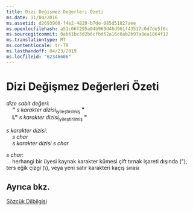 ```yaml
---
title: Dizi Değişmez Değerleri Özeti
ms.date: 11/04/2016
ms.assetid: d2693900-f4e2-4820-b7de-085d51827aee
ms.openlocfilehash: a51c66f295a04b969d46d961f43517c0d7de5f6c
ms.sourcegitcommit: 0ab61bc3d2b6cfbd52a16c6ab2b97a8ea1864f12
ms.translationtype: MT
ms.contentlocale: tr-TR
ms.lasthandoff: 04/23/2019
ms.locfileid: "62346606"
---
```

# <a name="summary-of-string-literals"></a>Dizi Değişmez Değerleri Özeti

*dize sabit değeri*:<br/>
&nbsp;&nbsp;&nbsp;&nbsp;**"** *s karakter dizisi*<sub>iyileştirilmiş</sub> **"**<br/>
&nbsp;&nbsp;&nbsp;&nbsp;**L"** *s karakter dizisi*<sub>iyileştirilmiş</sub> **"**

*s karakter dizisi*:<br/>
&nbsp;&nbsp;&nbsp;&nbsp;*s char*<br/>
&nbsp;&nbsp;&nbsp;&nbsp;*s karakter dizisi* *s char*

*s char*:<br/>
&nbsp;&nbsp;&nbsp;&nbsp;herhangi bir üyesi kaynak karakter kümesi çift tırnak işareti dışında ("), ters eğik çizgi (\\), veya yeni satır karakteri kaçış sırası

## <a name="see-also"></a>Ayrıca bkz.

[Sözcük Dilbilgisi](../c-language/lexical-grammar.md)
